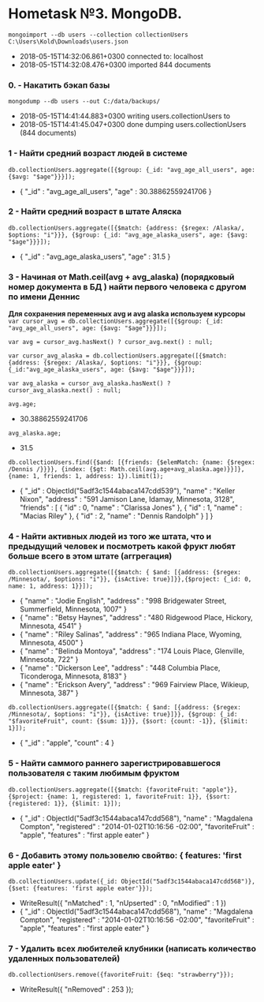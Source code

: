 # Hometask №3. MongoDB.

`mongoimport --db users --collection collectionUsers C:\Users\Kold\Downloads\users.json`

- 2018-05-15T14:32:06.861+0300    connected to: localhost
- 2018-05-15T14:32:08.476+0300    imported 844 documents

### 0. - Накатить бэкап базы

`mongodump --db users --out C:/data/backups/`

- 2018-05-15T14:41:44.883+0300    writing users.collectionUsers to
- 2018-05-15T14:41:45.047+0300    done dumping users.collectionUsers (844 documents)

### 1 - Найти средний возраст людей в системе

`db.collectionUsers.aggregate([{$group: {_id: "avg_age_all_users", age: {$avg: "$age"}}}]);`

- { "_id" : "avg_age_all_users", "age" : 30.38862559241706 }

### 2 - Найти средний возраст в штате Аляска

`db.collectionUsers.aggregate([{$match: {address: {$regex: /Alaska/, $options: "i"}}}, {$group: {_id: "avg_age_alaska_users", age: {$avg: "$age"}}}]);`

- { "_id" : "avg_age_alaska_users", "age" : 31.5 }

### 3 - Начиная от Math.ceil(avg + avg_alaska) (порядковый номер документа в БД ) найти первого человека с другом по имени Деннис

 **Для сохранения переменных avg и avg alaska используем курсоры**
`var cursor_avg = db.collectionUsers.aggregate([{$group: {_id: "avg_age_all_users", age: {$avg: "$age"}}}]);`

`var avg = cursor_avg.hasNext() ? cursor_avg.next() : null;`

`var cursor_avg_alaska = db.collectionUsers.aggregate([{$match: {address: {$regex: /Alaska/, $options: "i"}}}, {$group: {_id:"avg_age_alaska_users", age: {$avg: "$age"}}}]);`

`var avg_alaska = cursor_avg_alaska.hasNext() ? cursor_avg_alaska.next() : null;`

`avg.age;`
- 30.38862559241706

`avg_alaska.age;`
- 31.5

`db.collectionUsers.find({$and: [{friends: {$elemMatch: {name: {$regex: /Dennis /}}}}, {index: {$gt: Math.ceil(avg.age+avg_alaska.age)}}]}, {name: 1, friends: 1, address: 1}).limit(1);`

- { "_id" : ObjectId("5adf3c1544abaca147cdd539"), "name" : "Keller Nixon", "address" : "591 Jamison Lane, Idamay, Minnesota, 3128", "friends" : [ { "id" : 0, "name" : "Clarissa Jones" }, { "id" : 1, "name" : "Macias Riley" }, { "id" : 2, "name" : "Dennis Randolph" } ] }


### 4 - Найти активных людей из того же штата, что и предыдущий человек и посмотреть какой фрукт любят больше всего в этом штате (аггрегация)

`db.collectionUsers.aggregate([{$match: { $and: [{address: {$regex: /Minnesota/, $options: "i"}}, {isActive: true}]}},{$project: {_id: 0, name: 1, address: 1}}]);`
- { "name" : "Jodie English", "address" : "998 Bridgewater Street, Summerfield, Minnesota, 1007" }
- { "name" : "Betsy Haynes", "address" : "480 Ridgewood Place, Hickory, Minnesota, 4541" }
- { "name" : "Riley Salinas", "address" : "965 Indiana Place, Wyoming, Minnesota, 4500" }
- { "name" : "Belinda Montoya", "address" : "174 Louis Place, Glenville, Minnesota, 722" }
- { "name" : "Dickerson Lee", "address" : "448 Columbia Place, Ticonderoga, Minnesota, 8183" }
- { "name" : "Erickson Avery", "address" : "969 Fairview Place, Wikieup, Minnesota, 387" }

`db.collectionUsers.aggregate([{$match: { $and: [{address: {$regex: /Minnesota/, $options: "i"}}, {isActive: true}]}}, {$group: {_id: "$favoriteFruit", count: {$sum: 1}}}, {$sort: {count: -1}}, {$limit: 1}]);`
- { "_id" : "apple", "count" : 4 }



### 5 - Найти саммого раннего зарегистрировавшегося пользователя с таким любимым фруктом

`db.collectionUsers.aggregate([{$match: {favoriteFruit: "apple"}}, {$project: {name: 1, registered: 1, favoriteFruit: 1}}, {$sort: {registered: 1}}, {$limit: 1}]);`

- { "_id" : ObjectId("5adf3c1544abaca147cdd568"), "name" : "Magdalena Compton", "registered" : "2014-01-02T10:16:56 -02:00", "favoriteFruit" : "apple", "features" : "first apple eater" }



### 6 - Добавить этому пользовелю свойтво: { features: 'first apple eater' }

`db.collectionUsers.update({_id: ObjectId("5adf3c1544abaca147cdd568")}, {$set: {features: 'first apple eater'}});`
- WriteResult({ "nMatched" : 1, "nUpserted" : 0, "nModified" : 1 })
- { "_id" : ObjectId("5adf3c1544abaca147cdd568"), "name" : "Magdalena Compton", "registered" : "2014-01-02T10:16:56 -02:00", "favoriteFruit" : "apple", "features" : "first apple eater" }


### 7 - Удалить всех любителей клубники (написать количество удаленных пользователей)

`db.collectionUsers.remove({favoriteFruit: {$eq: "strawberry"}});`
 - WriteResult({ "nRemoved" : 253 });


